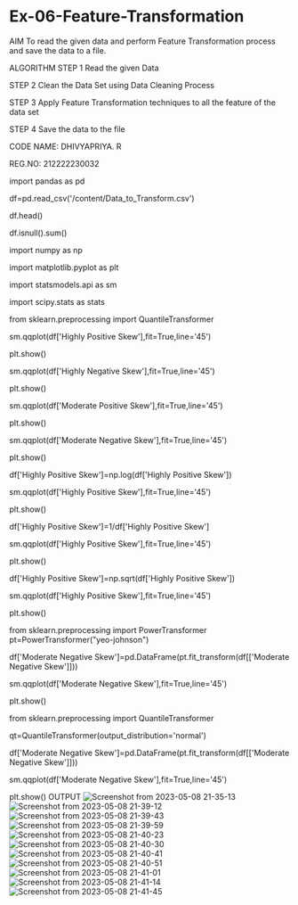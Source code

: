 # Ex-06-Feature-Transformation
AIM
To read the given data and perform Feature Transformation process and save the data to a file.

ALGORITHM
STEP 1
Read the given Data

STEP 2
Clean the Data Set using Data Cleaning Process

STEP 3
Apply Feature Transformation techniques to all the feature of the data set

STEP 4
Save the data to the file

CODE
NAME: DHIVYAPRIYA. R

REG.NO: 212222230032

import pandas as pd

df=pd.read_csv('/content/Data_to_Transform.csv')

df.head()

df.isnull().sum()

import numpy as np

import matplotlib.pyplot as plt

import statsmodels.api as sm

import scipy.stats as stats

from sklearn.preprocessing import QuantileTransformer

sm.qqplot(df['Highly Positive Skew'],fit=True,line='45')

plt.show()

sm.qqplot(df['Highly Negative Skew'],fit=True,line='45')

plt.show()

sm.qqplot(df['Moderate Positive Skew'],fit=True,line='45')

plt.show()

sm.qqplot(df['Moderate Negative Skew'],fit=True,line='45')

plt.show()

df['Highly Positive Skew']=np.log(df['Highly Positive Skew'])

sm.qqplot(df['Highly Positive Skew'],fit=True,line='45')

plt.show()

df['Highly Positive Skew']=1/df['Highly Positive Skew']

sm.qqplot(df['Highly Positive Skew'],fit=True,line='45')

plt.show()

df['Highly Positive Skew']=np.sqrt(df['Highly Positive Skew'])

sm.qqplot(df['Highly Positive Skew'],fit=True,line='45')

plt.show()

from sklearn.preprocessing import PowerTransformer pt=PowerTransformer("yeo-johnson")

df['Moderate Negative Skew']=pd.DataFrame(pt.fit_transform(df[['Moderate Negative Skew']]))

sm.qqplot(df['Moderate Negative Skew'],fit=True,line='45')

plt.show()

from sklearn.preprocessing import QuantileTransformer

qt=QuantileTransformer(output_distribution='normal')

df['Moderate Negative Skew']=pd.DataFrame(pt.fit_transform(df[['Moderate Negative Skew']]))

sm.qqplot(df['Moderate Negative Skew'],fit=True,line='45')

plt.show()
OUTPUT
![Screenshot from 2023-05-08 21-35-13](https://user-images.githubusercontent.com/119477552/236875920-6f257433-a345-48e7-951b-9ac4e2ea1a75.png)
![Screenshot from 2023-05-08 21-39-12](https://user-images.githubusercontent.com/119477552/236875990-ae5762da-6d0d-4925-917d-8051340f14c0.png)
![Screenshot from 2023-05-08 21-39-43](https://user-images.githubusercontent.com/119477552/236876050-dc001fc9-30c0-4963-a3fe-352670b329d1.png)
![Screenshot from 2023-05-08 21-39-59](https://user-images.githubusercontent.com/119477552/236876107-1c6c17ec-56de-4406-b76e-312ef8c26e1b.png)
![Screenshot from 2023-05-08 21-40-23](https://user-images.githubusercontent.com/119477552/236876157-cf1b2439-79a2-4c34-8c15-2f7ef90c85a7.png)
![Screenshot from 2023-05-08 21-40-30](https://user-images.githubusercontent.com/119477552/236876369-d67faaa5-26a7-43d9-9556-af86c0ae2fd0.png)
![Screenshot from 2023-05-08 21-40-41](https://user-images.githubusercontent.com/119477552/236876787-45c38ab6-5e35-4ef3-a3fe-90e04f7f8e65.png)
![Screenshot from 2023-05-08 21-40-51](https://user-images.githubusercontent.com/119477552/236876823-16223b1e-70f5-4af7-9017-3ecc5b1dbd37.png)
![Screenshot from 2023-05-08 21-41-01](https://user-images.githubusercontent.com/119477552/236877014-1f1df31d-102e-4eb0-90c2-54a877b304d1.png)
![Screenshot from 2023-05-08 21-41-14](https://user-images.githubusercontent.com/119477552/236877070-fe953bc0-26df-4eaa-8b68-e8b1478b4012.png)
![Screenshot from 2023-05-08 21-41-45](https://user-images.githubusercontent.com/119477552/236877115-35b3b95e-504a-42ed-8535-4b304d9903cd.png)

